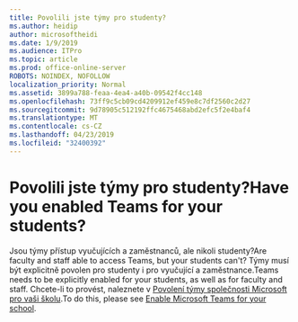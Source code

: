 ```yaml
---
title: Povolili jste týmy pro studenty?
ms.author: heidip
author: microsoftheidi
ms.date: 1/9/2019
ms.audience: ITPro
ms.topic: article
ms.prod: office-online-server
ROBOTS: NOINDEX, NOFOLLOW
localization_priority: Normal
ms.assetid: 3899a788-feaa-4ea4-a40b-09542f4cc148
ms.openlocfilehash: 73ff9c5cb09cd4209912ef459e8c7df2560c2d27
ms.sourcegitcommit: 9d78905c512192ffc4675468abd2efc5f2e4baf4
ms.translationtype: MT
ms.contentlocale: cs-CZ
ms.lasthandoff: 04/23/2019
ms.locfileid: "32400392"
---
```

# <a name="have-you-enabled-teams-for-your-students"></a><span data-ttu-id="643d7-102">Povolili jste týmy pro studenty?</span><span class="sxs-lookup"><span data-stu-id="643d7-102">Have you enabled Teams for your students?</span></span>


<span data-ttu-id="643d7-103">Jsou týmy přístup vyučujících a zaměstnanců, ale nikoli studenty?</span><span class="sxs-lookup"><span data-stu-id="643d7-103">Are faculty and staff able to access Teams, but your students can't?</span></span> <span data-ttu-id="643d7-104">Týmy musí být explicitně povolen pro studenty i pro vyučující a zaměstnance.</span><span class="sxs-lookup"><span data-stu-id="643d7-104">Teams needs to be explicitly enabled for your students, as well as for faculty and staff.</span></span> <span data-ttu-id="643d7-105">Chcete-li to provést, naleznete v [Povolení týmy společnosti Microsoft pro vaši školu](https://docs.microsoft.com/education/get-started/enable-microsoft-teams).</span><span class="sxs-lookup"><span data-stu-id="643d7-105">To do this, please see [Enable Microsoft Teams for your school](https://docs.microsoft.com/education/get-started/enable-microsoft-teams).</span></span>
  

